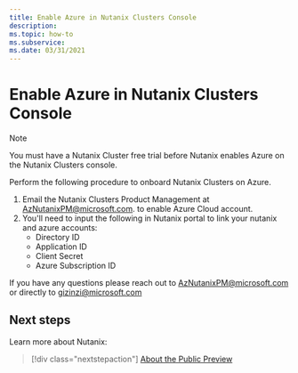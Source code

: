 ```yaml
---
title: Enable Azure in Nutanix Clusters Console
description: 
ms.topic: how-to
ms.subservice:  
ms.date: 03/31/2021
---
```


# Enable Azure in Nutanix Clusters Console

> [!Note]
> You must have a Nutanix Cluster free trial before Nutanix enables Azure on the Nutanix Clusters console.

Perform the following procedure to onboard Nutanix Clusters on Azure.

1. Email the Nutanix Clusters Product Management at AzNutanixPM@microsoft.com. to enable Azure Cloud account.  
1. You'll need to input the following in Nutanix portal to link your nutanix and azure accounts: 
    - Directory ID
    - Application ID
    - Client Secret
    - Azure Subscription ID

If you have any questions please reach out to AzNutanixPM@microsoft.com or directly to gizinzi@microsoft.com

## Next steps

Learn more about Nutanix:

> [!div class="nextstepaction"]
> [About the Public Preview](about-the-public-preview.md)
